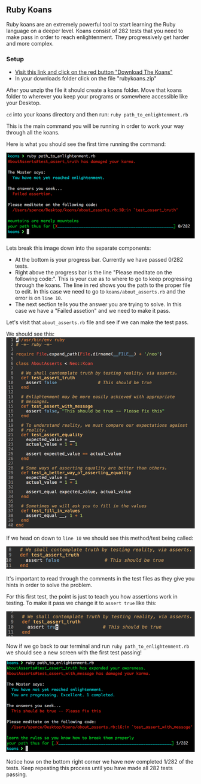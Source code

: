 ## Ruby Koans

Ruby koans are an extremely powerful tool to start learning the Ruby language on
a deeper level.  Koans consist of 282 tests that you need to make pass in order
to reach enlightenment.  They progressively get harder and more complex.

### Setup

-  [Visit this link and click on the red button "Download The
    Koans"](http://rubykoans.com/)  
-  In your downloads folder click on the file "rubykoans.zip"  

After you unzip the file it should create a koans folder.  Move that koans
folder to wherever you keep your programs or somewhere accessible like your
Desktop.

`cd` into your koans directory and then run: `ruby path_to_enlightenment.rb`

This is the main command you will be running in order to work your way through
all the koans.

Here is what you should see the first time running the command:

![ruby koans](image1.png)

Lets break this image down into the separate components:

-  At the bottom is your progress bar.  Currently we have passed 0/282 tests.  
-  Right above the progress bar is the line "Please meditate on the following
    code:".  This is your cue as to where to go to keep progressing through the
    koans.  The line in red shows you the path to the proper file to edit.  In
    this case we need to go to `koans/about_asserts.rb` and the error is on
    `line 10`.  
-  The next section tells you the answer you are trying to solve.  In this case
    we have a "Failed assetion" and we need to make it pass.  

Let's visit that `about_asserts.rb` file and see if we can make the test pass.

We should see this:
![about assert](image2.png)

If we head on down to `line 10` we should see this method/test being called:

![test assert](image3.png)

It's important to read through the comments in the test files as they give you
hints in order to solve the problem.

For this first test, the point is just to teach you how assertions work in
testing.  To make it pass we change it to `assert true` like this:

![assert true](image4.png)

Now if we go back to our terminal and run `ruby path_to_enlightenment.rb` we
should see a new screen with the first test passing!

![passing test](image5.png)

Notice how on the bottom right corner we have now completed 1/282 of the tests.
Keep repeating this process until you have made all 282 tests passing.  

